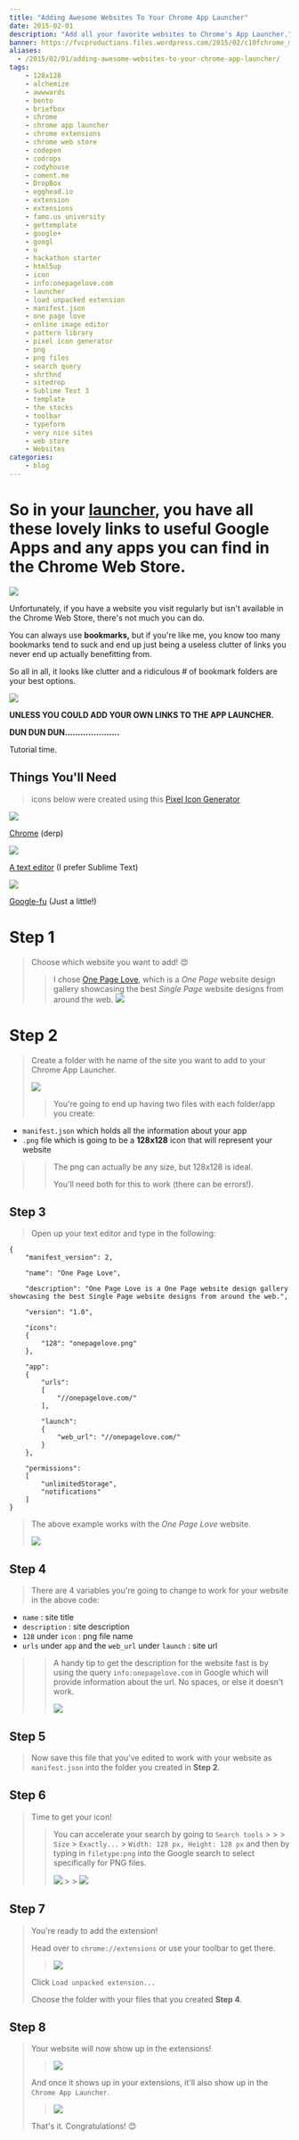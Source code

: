 ```yaml
---
title: "Adding Awesome Websites To Your Chrome App Launcher"
date: 2015-02-01
description: "Add all your favorite websites to Chrome's App Launcher."
banner: https://fvcproductions.files.wordpress.com/2015/02/c10fchrome_mac_app_launcher_0.jpg?w=1024&h=435&crop=1
aliases:
  - /2015/02/01/adding-awesome-websites-to-your-chrome-app-launcher/
tags:
    - 128x128
    - alchemize
    - awwwards
    - bento
    - briefbox
    - chrome
    - chrome app launcher
    - chrome extensions
    - chrome web store
    - codepen
    - codrops
    - codyhouse
    - coment.me
    - DropBox
    - egghead.io
    - extension
    - extensions
    - famo.us university
    - gettemplate
    - google+
    - googl
    - u
    - hackathon starter
    - html5up
    - icon
    - info:onepagelove.com
    - launcher
    - load unpacked extension
    - manifest.json
    - one page love
    - online image editor
    - pattern library
    - pixel icon generator
    - png
    - png files
    - search query
    - shrthnd
    - sitedrop
    - Sublime Text 3
    - template
    - the stocks
    - toolbar
    - typeform
    - very nice sites
    - web store
    - Websites
categories:
    - blog
---
```


# So in your [launcher](//chrome.google.com/webstore/launcher), you have all these lovely links to useful Google Apps and any apps you can find in the Chrome Web Store.

![](//core0.staticworld.net/images/article/2013/02/applaunchersplash-100026310-orig.png)

Unfortunately, if you have a website you visit regularly but isn't available in the Chrome Web Store, there's not much you can do.

You can always use **bookmarks,** but if you're like me, you know too many bookmarks tend to suck and end up just being a useless clutter of links you never end up actually benefitting from.

So all in all, it looks like clutter and a ridiculous \# of bookmark folders are your best options.

![](//developer.chrome.com/webstore/images/ChromeWebStore_Badge_v2_496x150.png)

**UNLESS YOU COULD ADD YOUR OWN LINKS TO THE APP LAUNCHER.**

**DUN DUN DUN.....................**

Tutorial time.

## Things You'll Need

> icons below were created using this [Pixel Icon Generator](//www.iconj.com/pixel_icon_generator.php)

![](//fvcproductions.files.wordpress.com/2015/02/chrome.png)

[Chrome](//www.google.com/chrome/) (derp)

![](//fvcproductions.files.wordpress.com/2015/02/sublime1.png)

[A text editor](//www.sublimetext.com/) (I prefer Sublime Text)

![](//fvcproductions.files.wordpress.com/2015/02/google.png)

[Google-fu](//www.urbandictionary.com/define.php?term=google-fu) (Just a little!)

# Step 1

> Choose which website you want to add! 😍
>
> > I chose [One Page Love](//onepagelove.com/), which is a _One Page_ website design gallery showcasing the best _Single Page_ website designs from around the web. ![](//fvcproductions.files.wordpress.com/2015/02/one-page-love.png)

# Step 2

> Create a folder with he name of the site you want to add to your Chrome App Launcher.
>
> ![](//fvcproductions.files.wordpress.com/2015/02/folders.png)
>
> > You're going to end up having two files with each folder/app you create:

* `manifest.json` which holds all the information about your app
* `.png` file which is going to be a **128x128** icon that will represent your website

> > The png can actually be any size, but 128x128 is ideal.
> >
> > You'll need both for this to work (there can be errors!).

## Step 3

> Open up your text editor and type in the following:

    {
        "manifest_version": 2,

        "name": "One Page Love",

        "description": "One Page Love is a One Page website design gallery showcasing the best Single Page website designs from around the web.",

        "version": "1.0",

        "icons":
        {
            "128": "onepagelove.png"
        },

        "app":
        {
            "urls":
            [
                "//onepagelove.com/"
            ],

            "launch":
            {
                "web_url": "//onepagelove.com/"
            }
        },

        "permissions":
        [
            "unlimitedStorage",
            "notifications"
        ]
    }

> The above example works with the _One Page Love_ website.
>
> ![](//fvcproductions.files.wordpress.com/2015/02/screenshot-2015-02-01-19-43-50.png)

## Step 4

> There are 4 variables you're going to change to work for your website in the above code:

* `name` : site title
* `description` : site description
* `128` under `icon` : png file name
* `urls` under `app` and the `web_url` under `launch` : site url

> > A handy tip to get the description for the website fast is by using the query `info:onepagelove.com` in Google which will provide information about the url. No spaces, or else it doesn't work.
> >
> > ![](//fvcproductions.files.wordpress.com/2015/02/screenshot-2015-02-01-19-51-41.png)

## Step 5

> Now save this file that you've edited to work with your website as `manifest.json` into the folder you created in **Step 2**.

## Step 6

> Time to get your icon!
>
> > You can accelerate your search by going to `Search tools` &gt; > > `Size` &gt; `Exactly...` &gt; `Width: 128 px, Height: 128 px` and then by typing in `filetype:png` into the Google search to select specifically for PNG files.
> >
> > ![](//fvcproductions.files.wordpress.com/2015/02/screenshot-2015-02-01-20-15-20.png) > > ![](//fvcproductions.files.wordpress.com/2015/02/screenshot-2015-02-01-20-16-32.png)

## Step 7

> You're ready to add the extension!
>
> Head over to `chrome://extensions` or use your toolbar to get there.
>
> > ![](//fvcproductions.files.wordpress.com/2015/02/loading-e1422840256797.png)
>
> Click `Load unpacked extension...`
>
> Choose the folder with your files that you created **Step 4**.

## Step 8

> Your website will now show up in the extensions!
>
> > ![](//fvcproductions.files.wordpress.com/2015/02/extensions.png)
>
> And once it shows up in your extensions, it'll also show up in the `Chrome App Launcher`.
>
> > ![](//fvcproductions.files.wordpress.com/2015/02/complete-e1422839649943.png)
>
> That's it. Congratulations! 😊

